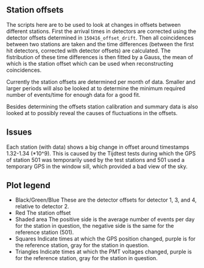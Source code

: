 Station offsets
---------------

The scripts here are to be used to look at changes in offsets between
different stations. First the arrival times in detectors are corrected
using the detector offsets determined in `150416_offset_drift`. Then all
coincidences between two stations are taken and the time differences
(between the first hit detectors, corrected with detector offsets) are
calculated. The fistribution of these time differences is then fitted by
a Gauss, the mean of which is the station offset which can be used when
reconstructing coincidences.

Currently the station offsets are determined per month of data. Smaller
and larger periods will also be looked at to determine the minimum
required number of events/time for enough data for a good fit.

Besides determining the offsets station calibration and summary data is
also looked at to possibly reveal the causes of fluctuations in the
offsets.


Issues
------

Each station (with data) shows a big change in offset around timestamps
1.32-1.34 (*10^9). This is caused by the Tijdtest tests during which the GPS of station 501 was temporarily used by the test stations and 501 used a temporary GPS in the window sill, which provided a bad view of the sky.


Plot legend
-----------

- Black/Green/Blue
    These are the detector offsets for detector 1, 3, and 4, relative to
    detector 2.
- Red
    The station offset
- Shaded area
    The positive side is the average number of events per day for the
    station in question, the negative side is the same for the reference
    station (501).
- Squares
    Indicate times at which the GPS position changed, purple is for the
    reference station, gray for the station in question.
- Triangles
    Indicate times at which the PMT voltages changed, purple is for the
    reference station, gray for the station in question.
